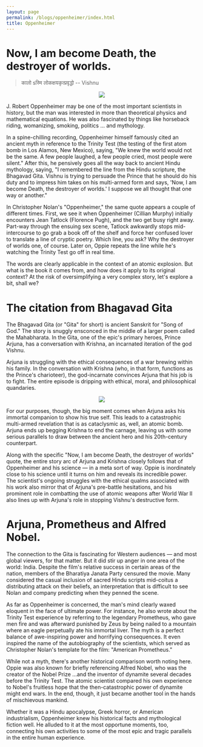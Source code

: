 ```yaml
---
layout: page
permalink: /blogs/oppenheimer/index.html
title: Oppenheimer
---
```


# Now, I am become Death, the destroyer of worlds.

> कालो sस्मि लोकक्षयकृत्प्रवृद्धो  -- Vishnu

<center>
<img src = "http://apollohong.github.io/images/oppenheimer.png">
</center>

J. Robert Oppenheimer may be one of the most important scientists in history, but the man was interested in more than theoretical physics and mathematical equations. He was also fascinated by things like horseback riding, womanizing, smoking, politics ... and mythology.

In a spine-chilling recording, Oppenheimer himself famously cited an ancient myth in reference to the Trinity Test (the testing of the first atom bomb in Los Alamos, New Mexico), saying, "We knew the world would not be the same. A few people laughed, a few people cried, most people were silent." After this, he pensively goes all the way back to ancient Hindu mythology, saying, "I remembered the line from the Hindu scripture, the Bhagavad Gita. Vishnu is trying to persuade the Prince that he should do his duty and to impress him takes on his multi-armed form and says, 'Now, I am become Death, the destroyer of worlds.' I suppose we all thought that one way or another."

In Christopher Nolan's "Oppenheimer," the same quote appears a couple of different times. First, we see it when Oppenheimer (Cillian Murphy) initially encounters Jean Tatlock (Florence Pugh), and the two get busy right away. Part-way through the ensuing sex scene, Tatlock awkwardly stops mid-intercourse to go grab a book off of the shelf and force her confused lover to translate a line of cryptic poetry. Which line, you ask? Why the destroyer of worlds one, of course. Later on, Oppie repeats the line while he's watching the Trinity Test go off in real time.

The words are clearly applicable in the context of an atomic explosion. But what is the book it comes from, and how does it apply to its original context? At the risk of oversimplifying a very complex story, let's explore a bit, shall we?

# The citation from Bhagavad Gita

The Bhagavad Gita (or "Gita" for short) is ancient Sanskrit for "Song of God." The story is snuggly ensconced in the middle of a larger poem called the Mahabharata. In the Gita, one of the epic's primary heroes, Prince Arjuna, has a conversation with Krishna, an incarnated iteration of the god Vishnu.

Arjuna is struggling with the ethical consequences of a war brewing within his family. In the conversation with Krishna (who, in that form, functions as the Prince's charioteer), the god-incarnate convinces Arjuna that his job is to fight. The entire episode is dripping with ethical, moral, and philosophical quandaries.
<center>
<img src = "http://apollohong.github.io/images/BhagavadGita.png">
</center>

For our purposes, though, the big moment comes when Arjuna asks his immortal companion to show his true self. This leads to a catastrophic multi-armed revelation that is as cataclysmic as, well, an atomic bomb. Arjuna ends up begging Krishna to end the carnage, leaving us with some serious parallels to draw between the ancient hero and his 20th-century counterpart.

Along with the specific "Now, I am become Death, the destroyer of worlds" quote, the entire story arc of Arjuna and Krishna closely follows that of Oppenheimer and his science — in a meta sort of way. Oppie is inordinately close to his science until it turns on him and reveals its incredible power. The scientist's ongoing struggles with the ethical qualms associated with his work also mirror that of Arjuna's pre-battle hesitations, and his prominent role in combatting the use of atomic weapons after World War II also lines up with Arjuna's role in stopping Vishnu's destructive form.

# Arjuna, Prometheus and Alfred Nobel.

The connection to the Gita is fascinating for Western audiences — and most global viewers, for that matter. But it did stir up anger in one area of the world: India. Despite the film's relative success in certain areas of the nation, members of the Bharatiya Janata Party censured the movie. Many considered the casual inclusion of sacred Hindu scripts mid-coitus a distributing attack on their beliefs, an interpretation that is difficult to see Nolan and company predicting when they penned the scene.

As far as Oppenheimer is concerned, the man's mind clearly waxed eloquent in the face of ultimate power. For instance, he also wrote about the Trinity Test experience by referring to the legendary Prometheus, who gave men fire and was afterward punished by Zeus by being nailed to a mountain where an eagle perpetually ate his immortal liver. The myth is a perfect balance of awe-inspiring power and horrifying consequences. It even inspired the name of the autobiography of the scientists, which served as Christopher Nolan's template for the film: "American Prometheus."

While not a myth, there's another historical comparison worth noting here. Oppie was also known for briefly referencing Alfred Nobel, who was the creator of the Nobel Prize ...and the inventor of dynamite several decades before the Trinity Test. The atomic scientist compared his own experience to Nobel's fruitless hope that the then-catastrophic power of dynamite might end wars. In the end, though, it just became another tool in the hands of mischievous mankind.

Whether it was a Hindu apocalypse, Greek horror, or American industrialism, Oppenheimer knew his historical facts and mythological fiction well. He alluded to it at the most opportune moments, too, connecting his own activities to some of the most epic and tragic parallels in the entire human experience.
